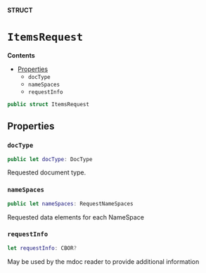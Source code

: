 **STRUCT**

# `ItemsRequest`

**Contents**

- [Properties](#properties)
  - `docType`
  - `nameSpaces`
  - `requestInfo`

```swift
public struct ItemsRequest
```

## Properties
### `docType`

```swift
public let docType: DocType
```

Requested document type.

### `nameSpaces`

```swift
public let nameSpaces: RequestNameSpaces
```

Requested data elements for each NameSpace

### `requestInfo`

```swift
let requestInfo: CBOR?
```

May be used by the mdoc reader to provide additional information
